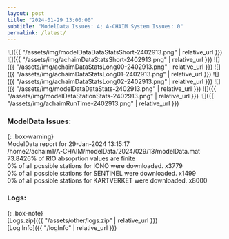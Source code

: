 ```yaml
---
layout: post
title: "2024-01-29 13:00:00"
subtitle: "ModelData Issues: 4; A-CHAIM System Issues: 0"
permalink: /latest/
---
```


![]({{ "/assets/img/modelDataDataStatsShort-2402913.png" | relative_url }})
![]({{ "/assets/img/achaimDataStatsShort-2402913.png" | relative_url }})
![]({{ "/assets/img/achaimDataStatsLong00-2402913.png" | relative_url }})
![]({{ "/assets/img/achaimDataStatsLong01-2402913.png" | relative_url }})
![]({{ "/assets/img/achaimDataStatsLong02-2402913.png" | relative_url }})
![]({{ "/assets/img/modelDataDataStats-2402913.png" | relative_url }})
![]({{ "/assets/img/modelDataStationStats-2402913.png" | relative_url }})
![]({{ "/assets/img/achaimRunTime-2402913.png" | relative_url }})


### ModelData Issues:  
  
{: .box-warning}  
 ModelData report for 29-Jan-2024 13:15:17   
 /home2/achaim1/A-CHAIM/modelData/2024/029/13/modelData.mat   
 73.8426% of RIO absoprtion values are finite   
 0% of all possible stations for IONO were downloaded. x3779   
 0% of all possible stations for SENTINEL were downloaded. x1499   
 0% of all possible stations for KARTVERKET were downloaded. x8000   
  


### Logs:  
  
{: .box-note}  
[Logs.zip]({{ "/assets/other/logs.zip" | relative_url }})  
[Log Info]({{ "/logInfo" | relative_url }})  
